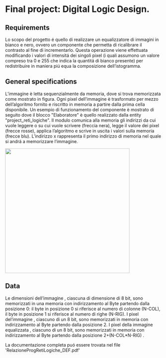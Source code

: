 # Final project: Digital Logic Design.

## Requirements

Lo scopo del progetto é quello di realizzare un equalizzatore di immagini in bianco e nero, ovvero un 
componente che permetta di ricalibrare il contrasto al fine di incrementarlo.
Questa operazione viene effettuata modificando i valori di intensitá dei singoli pixel (i quali assumono
un valore compreso tra 0 e 255 che indica la quantitá di bianco presente) per redistribuire in
maniera piú equa la composizione dell’istogramma.


## General specifications

L’immagine è letta sequenzialmente da memoria, dove si trova memorizzata come mostrato in figura.
Ogni pixel dell’immagine è trasformato per mezzo dell’algoritmo fornito e riscritto in memoria a
partire dalla prima cella disponibile.
Un esempio di funzionamento del componente è mostrato di seguito dove il blocco "Elaboratore"
è quello realizzato dalla entity "project_reti_logiche". Il modulo comunica alla memoria gli
indirizzi da cui vuole leggere o su cui vuole scrivere (freccia nera), legge il valore dei pixel (frecce
rosse), applica l’algoritmo e scrive in uscita i valori sulla memoria (frecce blu).
L’indirizzo x rappresenta il primo indirizzo di memoria nel quale si andrá a memorizzare l’immagine.

<img src="https://user-images.githubusercontent.com/62955439/112978638-e2e87700-9157-11eb-88cd-522777e487e6.jpg" width="400" height="400" />


## Data 
Le dimensioni dell’immagine , ciascuna di dimensione di 8 bit, sono memorizzati in una
memoria con indirizzamento al Byte partendo dalla posizione 0: il byte in posizione 0 si
riferisce al numero di colonne (N-COL), il byte in posizione 1 si riferisce al numero di righe
(N-RIG).
I pixel del’immagine , ciascuno di un 8 bit, sono memorizzati in memoria con indirizzamento
al Byte partendo dalla posizione 2.
I pixel della immagine equalizzata , ciascuno di un 8 bit, sono memorizzati in memoria con
indirizzamento al Byte partendo dalla posizione 2+(N-COL*N-RIG) .


La documentazione completa puó essere trovata nel file 'RelazioneProgRetiLogiche_DEF.pdf'
